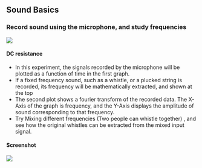 Sound Basics
---

### Record sound using the microphone, and study frequencies

![](file:///android_asset/DOC_HTML/apps/images/schematics/soundSimple.svg@100%|auto)

#### DC resistance
    
* In this experiment, the signals recorded by the microphone will be plotted as a function of time in the first graph.
* If a fixed frequency sound, such as a whistle, or a plucked string is recorded, its frequency will be mathematically extracted, and shown at the top
* The second plot shows a fourier transform of the recorded data. The X-Axis of the graph is frequency, and the Y-Axis displays the amplitude of sound corresponding to that frequency.
* Try Mixing different frequencies (Two people can whistle together) , and see how the original whistles can be extracted from the mixed input signal.
	
#### Screenshot

![](file:///android_asset/DOC_HTML/apps/images/screenshots/frequencyOfSound.png@100%|auto)

